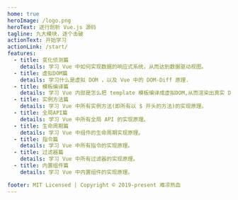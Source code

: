 ```yaml
---
home: true
heroImage: /logo.png
heroText: 逐行剖析 Vue.js 源码
tagline: 九大模块，逐个击破
actionText: 开始学习
actionLink: /start/
features:
  - title: 变化侦测篇
    details: 学习 Vue 中如何实现数据的响应式系统，从而达到数据驱动视图。
  - title: 虚拟DOM篇
    details: 学习什么是虚拟 DOM ，以及 Vue 中的 DOM-Diff 原理.
  - title: 模板编译篇
    details: 学习 Vue 内部是怎么把 template 模板编译成虚拟DOM,从而渲染出真实 DOM 。
  - title: 实例方法篇
    details: 学习 Vue 中所有实例方法(即所有以 $ 开头的方法)的实现原理。
  - title: 全局API篇
    details: 学习 Vue 中所有全局 API 的实现原理。
  - title: 生命周期篇
    details: 学习 Vue 中组件的生命周期实现原理。
  - title: 指令篇
    details: 学习 Vue 中所有指令的实现原理。
  - title: 过滤器篇
    details: 学习 Vue 中所有过滤器的实现原理。
  - title: 内置组件篇
    details: 学习 Vue 中内置组件的实现原理。

footer: MIT Licensed | Copyright © 2019-present 难凉热血
---
```


<div class='footer' style='display:none'>
  <span id='cnzz_stat_icon_1278573067'></span>
</div> 
<script type="text/javascript" src='https://v1.cnzz.com/z_stat.php?id=1278573067&online=1&show=line'></script>
